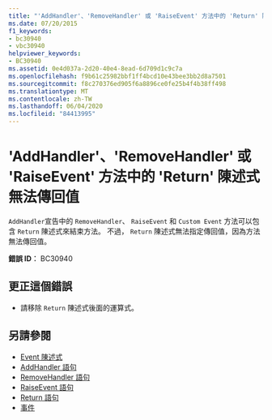 ```yaml
---
title: "'AddHandler'、'RemoveHandler' 或 'RaiseEvent' 方法中的 'Return' 陳述式無法傳回值"
ms.date: 07/20/2015
f1_keywords:
- bc30940
- vbc30940
helpviewer_keywords:
- BC30940
ms.assetid: 0e4d037a-2d20-40e4-8ead-6d709d1c9c7a
ms.openlocfilehash: f9b61c25982bbf1ff4bcd10e43bee3bb2d8a7501
ms.sourcegitcommit: f8c270376ed905f6a8896ce0fe25b4f4b38ff498
ms.translationtype: MT
ms.contentlocale: zh-TW
ms.lasthandoff: 06/04/2020
ms.locfileid: "84413995"
---
```

# <a name="return-statement-in-an-addhandler-removehandler-or-raiseevent-method-cannot-return-a-value"></a>'AddHandler'、'RemoveHandler' 或 'RaiseEvent' 方法中的 'Return' 陳述式無法傳回值
`AddHandler`宣告中的 `RemoveHandler`、 `RaiseEvent` 和 `Custom Event` 方法可以包含 `Return` 陳述式來結束方法。 不過， `Return` 陳述式無法指定傳回值，因為方法無法傳回值。  
  
 **錯誤 ID︰** BC30940  
  
## <a name="to-correct-this-error"></a>更正這個錯誤  
  
- 請移除 `Return` 陳述式後面的運算式。  
  
## <a name="see-also"></a>另請參閱

- [Event 陳述式](../language-reference/statements/event-statement.md)
- [AddHandler 語句](../language-reference/statements/addhandler-statement.md)
- [RemoveHandler 語句](../language-reference/statements/removehandler-statement.md)
- [RaiseEvent 語句](../language-reference/statements/raiseevent-statement.md)
- [Return 語句](../language-reference/statements/return-statement.md)
- [事件](../programming-guide/language-features/events/index.md)
